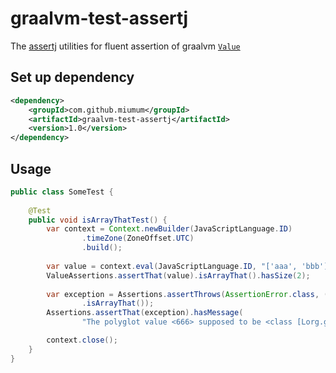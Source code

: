 # graalvm-test-assertj

The <a href="https://assertj.github.io/doc/" target="_blank">assertj</a> utilities for fluent assertion of
graalvm <a href="https://www.graalvm.org/sdk/javadoc/org/graalvm/polyglot/Value.html" target="_blank">`Value`</a>

## Set up dependency

```xml
<dependency>
    <groupId>com.github.miumum</groupId>
    <artifactId>graalvm-test-assertj</artifactId>
    <version>1.0</version>
</dependency>
```

## Usage

```java
public class SomeTest {
    
    @Test
    public void isArrayThatTest() {
        var context = Context.newBuilder(JavaScriptLanguage.ID)
                .timeZone(ZoneOffset.UTC)
                .build();
        
        var value = context.eval(JavaScriptLanguage.ID, "['aaa', 'bbb']");        
        ValueAssertions.assertThat(value).isArrayThat().hasSize(2);
        
        var exception = Assertions.assertThrows(AssertionError.class, () -> assertThat(context.asValue(666))
                .isArrayThat());
        Assertions.assertThat(exception).hasMessage(
                "The polyglot value <666> supposed to be <class [Lorg.graalvm.polyglot.Value;> but it is not");

        context.close();
    }
}
```
